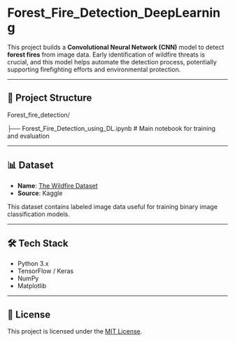 # Forest_Fire_Detection_DeepLearning

This project builds a **Convolutional Neural Network (CNN)** model to detect **forest fires** from image data. Early identification of wildfire threats is crucial, and this model helps automate the detection process, potentially supporting firefighting efforts and environmental protection.

---

## 📁 Project Structure
Forest_fire_detection/

├── Forest_Fire_Detection_using_DL.ipynb # Main notebook for training and evaluation


---

## 📊 Dataset

- **Name**: [The Wildfire Dataset](https://www.kaggle.com/datasets/elmadafri/the-wildfire-dataset)
- **Source**: Kaggle

This dataset contains labeled image data useful for training binary image classification models.

---


## 🛠️ Tech Stack

- Python 3.x
- TensorFlow / Keras
- NumPy
- Matplotlib

---



## 📄 License

This project is licensed under the [MIT License](LICENSE).

